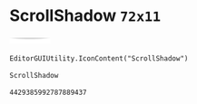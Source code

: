 # ScrollShadow `72x11`
<img src="/img/ScrollShadow.png" width=72 height=11>

``` CSharp
EditorGUIUtility.IconContent("ScrollShadow")
```
```
ScrollShadow
```
```
4429385992787889437
```

